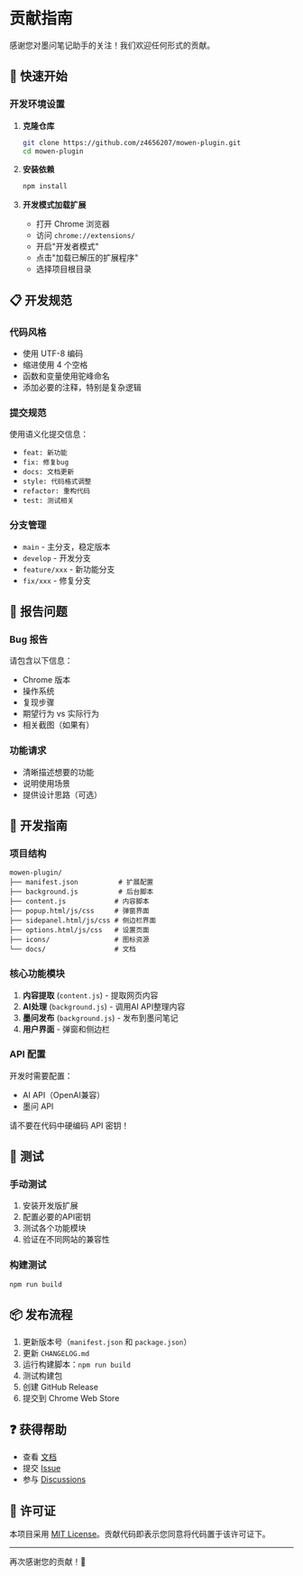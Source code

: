 # 贡献指南

感谢您对墨问笔记助手的关注！我们欢迎任何形式的贡献。

## 🚀 快速开始

### 开发环境设置

1. **克隆仓库**
   ```bash
   git clone https://github.com/z4656207/mowen-plugin.git
   cd mowen-plugin
   ```

2. **安装依赖**
   ```bash
   npm install
   ```

3. **开发模式加载扩展**
   - 打开 Chrome 浏览器
   - 访问 `chrome://extensions/`
   - 开启"开发者模式"
   - 点击"加载已解压的扩展程序"
   - 选择项目根目录

## 📋 开发规范

### 代码风格
- 使用 UTF-8 编码
- 缩进使用 4 个空格
- 函数和变量使用驼峰命名
- 添加必要的注释，特别是复杂逻辑

### 提交规范
使用语义化提交信息：
- `feat: 新功能`
- `fix: 修复bug`
- `docs: 文档更新`
- `style: 代码格式调整`
- `refactor: 重构代码`
- `test: 测试相关`

### 分支管理
- `main` - 主分支，稳定版本
- `develop` - 开发分支
- `feature/xxx` - 新功能分支
- `fix/xxx` - 修复分支

## 🐛 报告问题

### Bug 报告
请包含以下信息：
- Chrome 版本
- 操作系统
- 复现步骤
- 期望行为 vs 实际行为
- 相关截图（如果有）

### 功能请求
- 清晰描述想要的功能
- 说明使用场景
- 提供设计思路（可选）

## 🔧 开发指南

### 项目结构
```
mowen-plugin/
├── manifest.json          # 扩展配置
├── background.js          # 后台脚本
├── content.js            # 内容脚本
├── popup.html/js/css     # 弹窗界面
├── sidepanel.html/js/css # 侧边栏界面
├── options.html/js/css   # 设置页面
├── icons/                # 图标资源
└── docs/                 # 文档
```

### 核心功能模块
1. **内容提取** (`content.js`) - 提取网页内容
2. **AI处理** (`background.js`) - 调用AI API整理内容
3. **墨问发布** (`background.js`) - 发布到墨问笔记
4. **用户界面** - 弹窗和侧边栏

### API 配置
开发时需要配置：
- AI API（OpenAI兼容）
- 墨问 API

请不要在代码中硬编码 API 密钥！

## 🧪 测试

### 手动测试
1. 安装开发版扩展
2. 配置必要的API密钥
3. 测试各个功能模块
4. 验证在不同网站的兼容性

### 构建测试
```bash
npm run build
```

## 📦 发布流程

1. 更新版本号（`manifest.json` 和 `package.json`）
2. 更新 `CHANGELOG.md`
3. 运行构建脚本：`npm run build`
4. 测试构建包
5. 创建 GitHub Release
6. 提交到 Chrome Web Store

## ❓ 获得帮助

- 查看 [文档](docs/)
- 提交 [Issue](https://github.com/z4656207/mowen-plugin/issues)
- 参与 [Discussions](https://github.com/z4656207/mowen-plugin/discussions)

## 📝 许可证

本项目采用 [MIT License](LICENSE)。贡献代码即表示您同意将代码置于该许可证下。

---

再次感谢您的贡献！🎉 